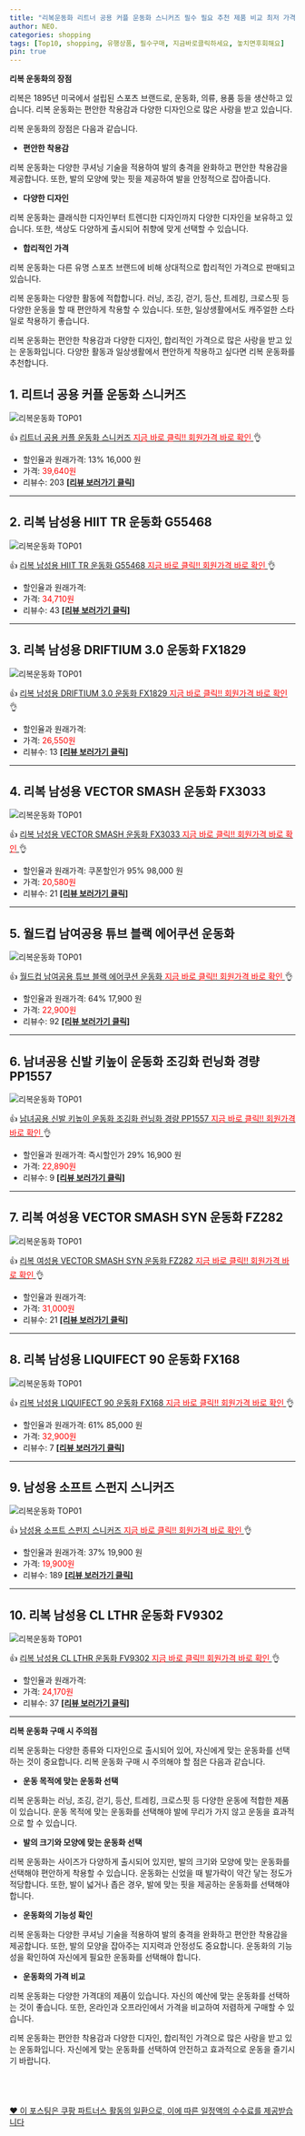 ```yaml
---
title: "리복운동화 리트너 공용 커플 운동화 스니커즈 필수 필요 추천 제품 비교 최저 가격 비교 장점 구매 후기 구매평"
author: NEO.
categories: shopping
tags: [Top10, shopping, 유행상품, 필수구매, 지금바로클릭하세요, 놓치면후회해요]
pin: true
---
```

**리복 운동화의 장점**

리복은 1895년 미국에서 설립된 스포츠 브랜드로, 운동화, 의류, 용품 등을 생산하고 있습니다. 리복 운동화는 편안한 착용감과 다양한 디자인으로 많은 사랑을 받고 있습니다.

리복 운동화의 장점은 다음과 같습니다.

* **편안한 착용감**

리복 운동화는 다양한 쿠셔닝 기술을 적용하여 발의 충격을 완화하고 편안한 착용감을 제공합니다. 또한, 발의 모양에 맞는 핏을 제공하여 발을 안정적으로 잡아줍니다.

* **다양한 디자인**

리복 운동화는 클래식한 디자인부터 트렌디한 디자인까지 다양한 디자인을 보유하고 있습니다. 또한, 색상도 다양하게 출시되어 취향에 맞게 선택할 수 있습니다.

* **합리적인 가격**

리복 운동화는 다른 유명 스포츠 브랜드에 비해 상대적으로 합리적인 가격으로 판매되고 있습니다.

리복 운동화는 다양한 활동에 적합합니다. 러닝, 조깅, 걷기, 등산, 트레킹, 크로스핏 등 다양한 운동을 할 때 편안하게 착용할 수 있습니다. 또한, 일상생활에서도 캐주얼한 스타일로 착용하기 좋습니다.

리복 운동화는 편안한 착용감과 다양한 디자인, 합리적인 가격으로 많은 사랑을 받고 있는 운동화입니다. 다양한 활동과 일상생활에서 편안하게 착용하고 싶다면 리복 운동화를 추천합니다.

   

## 1. 리트너 공용 커플 운동화 스니커즈

![리복운동화 TOP01](https://thumbnail7.coupangcdn.com/thumbnails/remote/490x490ex/image/vendor_inventory/96f9/901cfa04c943eb658f85286acc82920227be925c4db5bab9d5c8fa4ea368.jpg)


👍 [리트너 공용 커플 운동화 스니커즈 <font color=red> 지금 바로 클릭!! 회원가격 바로 확인 </font> ](https://link.coupang.com/re/AFFSDP?lptag=AF3617701&subid=GithubCoopas&pageKey=7684976003&traceid=V0-153&itemId=20535082777&vendorItemId=87611880947) 👌 


- 할인율과 원래가격: 13%  16,000   원
- 가격: <span style='color:red'>39,640원</span>
- 리뷰수: 203  [**[리뷰 보러가기 클릭]**](https://link.coupang.com/re/AFFSDP?lptag=AF3617701&subid=GithubCoopas&pageKey=7684976003&traceid=V0-153&itemId=20535082777&vendorItemId=87611880947)

---


   

## 2. 리복 남성용 HIIT TR 운동화 G55468

![리복운동화 TOP01](https://thumbnail8.coupangcdn.com/thumbnails/remote/490x490ex/image/retail/images/2892852828513242-978fbf38-d651-4717-9cb6-3fa8dde6be83.jpg)


👍 [리복 남성용 HIIT TR 운동화 G55468 <font color=red> 지금 바로 클릭!! 회원가격 바로 확인 </font> ](https://link.coupang.com/re/AFFSDP?lptag=AF3617701&subid=GithubCoopas&pageKey=6453006490&traceid=V0-153&itemId=14016150996&vendorItemId=81264704686) 👌 


- 할인율과 원래가격: 
- 가격: <span style='color:red'>34,710원</span>
- 리뷰수: 43  [**[리뷰 보러가기 클릭]**](https://link.coupang.com/re/AFFSDP?lptag=AF3617701&subid=GithubCoopas&pageKey=6453006490&traceid=V0-153&itemId=14016150996&vendorItemId=81264704686)

---


   

## 3. 리복 남성용 DRIFTIUM 3.0 운동화 FX1829

![리복운동화 TOP01](https://thumbnail7.coupangcdn.com/thumbnails/remote/490x490ex/image/retail/images/2893876871505814-9b4ae596-6e88-4977-afcc-fb62f0c42603.jpg)


👍 [리복 남성용 DRIFTIUM 3.0 운동화 FX1829 <font color=red> 지금 바로 클릭!! 회원가격 바로 확인 </font> ](https://link.coupang.com/re/AFFSDP?lptag=AF3617701&subid=GithubCoopas&pageKey=6453344013&traceid=V0-153&itemId=14018124215&vendorItemId=81266659415) 👌 


- 할인율과 원래가격: 
- 가격: <span style='color:red'>26,550원</span>
- 리뷰수: 13  [**[리뷰 보러가기 클릭]**](https://link.coupang.com/re/AFFSDP?lptag=AF3617701&subid=GithubCoopas&pageKey=6453344013&traceid=V0-153&itemId=14018124215&vendorItemId=81266659415)

---


   

## 4. 리복 남성용 VECTOR SMASH 운동화 FX3033

![리복운동화 TOP01](https://thumbnail9.coupangcdn.com/thumbnails/remote/490x490ex/image/retail/images/4195901024425794-5926bab5-4146-489c-810b-aa53aeffda8c.png)


👍 [리복 남성용 VECTOR SMASH 운동화 FX3033 <font color=red> 지금 바로 클릭!! 회원가격 바로 확인 </font> ](https://link.coupang.com/re/AFFSDP?lptag=AF3617701&subid=GithubCoopas&pageKey=6453344315&traceid=V0-153&itemId=14018126774&vendorItemId=81266662066) 👌 


- 할인율과 원래가격: 쿠폰할인가 95%  98,000   원
- 가격: <span style='color:red'>20,580원</span>
- 리뷰수: 21  [**[리뷰 보러가기 클릭]**](https://link.coupang.com/re/AFFSDP?lptag=AF3617701&subid=GithubCoopas&pageKey=6453344315&traceid=V0-153&itemId=14018126774&vendorItemId=81266662066)

---


   

## 5. 월드컵 남여공용 튜브 블랙 에어쿠션 운동화

![리복운동화 TOP01](https://thumbnail6.coupangcdn.com/thumbnails/remote/490x490ex/image/vendor_inventory/909e/1f6bdb3d656e5b794fddfa9d911eb97803fe28857cbcad393e406614e6b8.jpg)


👍 [월드컵 남여공용 튜브 블랙 에어쿠션 운동화 <font color=red> 지금 바로 클릭!! 회원가격 바로 확인 </font> ](https://link.coupang.com/re/AFFSDP?lptag=AF3617701&subid=GithubCoopas&pageKey=2110022584&traceid=V0-153&itemId=11120107554&vendorItemId=71569854870) 👌 


- 할인율과 원래가격: 64%  17,900   원
- 가격: <span style='color:red'>22,900원</span>
- 리뷰수: 92  [**[리뷰 보러가기 클릭]**](https://link.coupang.com/re/AFFSDP?lptag=AF3617701&subid=GithubCoopas&pageKey=2110022584&traceid=V0-153&itemId=11120107554&vendorItemId=71569854870)

---


   

## 6. 남녀공용 신발 키높이 운동화 조깅화 런닝화 경량 PP1557

![리복운동화 TOP01](https://thumbnail7.coupangcdn.com/thumbnails/remote/490x490ex/image/vendor_inventory/d41b/72f5a44e5c3b2eccec747a4cabf55298e08a2908da47a4ea1c93ed551169.jpg)


👍 [남녀공용 신발 키높이 운동화 조깅화 런닝화 경량 PP1557 <font color=red> 지금 바로 클릭!! 회원가격 바로 확인 </font> ](https://link.coupang.com/re/AFFSDP?lptag=AF3617701&subid=GithubCoopas&pageKey=7457911589&traceid=V0-153&itemId=19432247907&vendorItemId=86580013406) 👌 


- 할인율과 원래가격: 즉시할인가 29%  16,900   원
- 가격: <span style='color:red'>22,890원</span>
- 리뷰수: 9  [**[리뷰 보러가기 클릭]**](https://link.coupang.com/re/AFFSDP?lptag=AF3617701&subid=GithubCoopas&pageKey=7457911589&traceid=V0-153&itemId=19432247907&vendorItemId=86580013406)

---


   

## 7. 리복 여성용 VECTOR SMASH SYN 운동화 FZ282

![리복운동화 TOP01](https://thumbnail9.coupangcdn.com/thumbnails/remote/490x490ex/image/retail/images/4196971337673197-1fc3e228-080a-4d8d-9081-9d70d139f279.jpg)


👍 [리복 여성용 VECTOR SMASH SYN 운동화 FZ282 <font color=red> 지금 바로 클릭!! 회원가격 바로 확인 </font> ](https://link.coupang.com/re/AFFSDP?lptag=AF3617701&subid=GithubCoopas&pageKey=6453343434&traceid=V0-153&itemId=14018120837&vendorItemId=81266656081) 👌 


- 할인율과 원래가격: 
- 가격: <span style='color:red'>31,000원</span>
- 리뷰수: 21  [**[리뷰 보러가기 클릭]**](https://link.coupang.com/re/AFFSDP?lptag=AF3617701&subid=GithubCoopas&pageKey=6453343434&traceid=V0-153&itemId=14018120837&vendorItemId=81266656081)

---


   

## 8. 리복 남성용 LIQUIFECT 90 운동화 FX168

![리복운동화 TOP01](https://thumbnail6.coupangcdn.com/thumbnails/remote/490x490ex/image/retail/images/31385032519618-4964e8b6-86c5-4ac4-a6de-0e3ab2bb4009.jpg)


👍 [리복 남성용 LIQUIFECT 90 운동화 FX168 <font color=red> 지금 바로 클릭!! 회원가격 바로 확인 </font> ](https://link.coupang.com/re/AFFSDP?lptag=AF3617701&subid=GithubCoopas&pageKey=6453006268&traceid=V0-153&itemId=14016149796&vendorItemId=81264703291) 👌 


- 할인율과 원래가격: 61%  85,000   원
- 가격: <span style='color:red'>32,900원</span>
- 리뷰수: 7  [**[리뷰 보러가기 클릭]**](https://link.coupang.com/re/AFFSDP?lptag=AF3617701&subid=GithubCoopas&pageKey=6453006268&traceid=V0-153&itemId=14016149796&vendorItemId=81264703291)

---


   

## 9. 남성용 소프트 스펀지 스니커즈

![리복운동화 TOP01](https://thumbnail9.coupangcdn.com/thumbnails/remote/490x490ex/image/rs_quotation_api/nvj3i0c7/5304a753fad4414a891b42de6db39c23.jpg)


👍 [남성용 소프트 스펀지 스니커즈 <font color=red> 지금 바로 클릭!! 회원가격 바로 확인 </font> ](https://link.coupang.com/re/AFFSDP?lptag=AF3617701&subid=GithubCoopas&pageKey=6102029643&traceid=V0-153&itemId=11441173229&vendorItemId=78716654275) 👌 


- 할인율과 원래가격: 37%  19,900   원
- 가격: <span style='color:red'>19,900원</span>
- 리뷰수: 189  [**[리뷰 보러가기 클릭]**](https://link.coupang.com/re/AFFSDP?lptag=AF3617701&subid=GithubCoopas&pageKey=6102029643&traceid=V0-153&itemId=11441173229&vendorItemId=78716654275)

---


   

## 10. 리복 남성용 CL LTHR 운동화 FV9302

![리복운동화 TOP01](https://thumbnail7.coupangcdn.com/thumbnails/remote/490x490ex/image/retail/images/2891186892293411-6c35af48-9d1f-4fcb-b811-6f105b460697.jpg)


👍 [리복 남성용 CL LTHR 운동화 FV9302 <font color=red> 지금 바로 클릭!! 회원가격 바로 확인 </font> ](https://link.coupang.com/re/AFFSDP?lptag=AF3617701&subid=GithubCoopas&pageKey=6453006011&traceid=V0-153&itemId=14016148597&vendorItemId=81264702046) 👌 


- 할인율과 원래가격: 
- 가격: <span style='color:red'>24,170원</span>
- 리뷰수: 37  [**[리뷰 보러가기 클릭]**](https://link.coupang.com/re/AFFSDP?lptag=AF3617701&subid=GithubCoopas&pageKey=6453006011&traceid=V0-153&itemId=14016148597&vendorItemId=81264702046)

---
**리복 운동화 구매 시 주의점**

리복 운동화는 다양한 종류와 디자인으로 출시되어 있어, 자신에게 맞는 운동화를 선택하는 것이 중요합니다. 리복 운동화 구매 시 주의해야 할 점은 다음과 같습니다.

* **운동 목적에 맞는 운동화 선택**

리복 운동화는 러닝, 조깅, 걷기, 등산, 트레킹, 크로스핏 등 다양한 운동에 적합한 제품이 있습니다. 운동 목적에 맞는 운동화를 선택해야 발에 무리가 가지 않고 운동을 효과적으로 할 수 있습니다.

* **발의 크기와 모양에 맞는 운동화 선택**

리복 운동화는 사이즈가 다양하게 출시되어 있지만, 발의 크기와 모양에 맞는 운동화를 선택해야 편안하게 착용할 수 있습니다. 운동화는 신었을 때 발가락이 약간 닿는 정도가 적당합니다. 또한, 발이 넓거나 좁은 경우, 발에 맞는 핏을 제공하는 운동화를 선택해야 합니다.

* **운동화의 기능성 확인**

리복 운동화는 다양한 쿠셔닝 기술을 적용하여 발의 충격을 완화하고 편안한 착용감을 제공합니다. 또한, 발의 모양을 잡아주는 지지력과 안정성도 중요합니다. 운동화의 기능성을 확인하여 자신에게 필요한 운동화를 선택해야 합니다.

* **운동화의 가격 비교**

리복 운동화는 다양한 가격대의 제품이 있습니다. 자신의 예산에 맞는 운동화를 선택하는 것이 좋습니다. 또한, 온라인과 오프라인에서 가격을 비교하여 저렴하게 구매할 수 있습니다.

리복 운동화는 편안한 착용감과 다양한 디자인, 합리적인 가격으로 많은 사랑을 받고 있는 운동화입니다. 자신에게 맞는 운동화를 선택하여 안전하고 효과적으로 운동을 즐기시기 바랍니다.<br><br><br><br><br> [ ❤  이 포스팅은 쿠팡 파트너스 활동의 일환으로, 이에 따른 일정액의 수수료를 제공받습니다](https://link.coupang.com/a/bcEFyh)